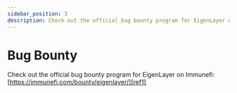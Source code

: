```yaml
---
sidebar_position: 3
description: Check out the official bug bounty program for EigenLayer on Immunefi
---
```


# Bug Bounty

Check out the official bug bounty program for EigenLayer on Immunefi:
[https://immunefi.com/bounty/eigenlayer/][ref1]

[ref1]: https://immunefi.com/bounty/eigenlayer/